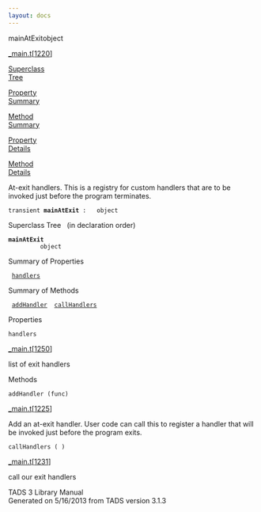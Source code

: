 ```yaml
---
layout: docs
---
```

<span class="title">mainAtExit</span><span class="type">object</span>

[\_main.t](../file/_main.t.html)\[[1220](../source/_main.t.html#1220)\]

[Superclass  
Tree](#_SuperClassTree_)

[Property  
Summary](#_PropSummary_)

[Method  
Summary](#_MethodSummary_)

[Property  
Details](#_Properties_)

[Method  
Details](#_Methods_)

<div class="fdesc">

At-exit handlers. This is a registry for custom handlers that are to be
invoked just before the program terminates.

`transient `**`mainAtExit`**` :   object`

</div>

<span id="_SuperClassTree_"></span>

<div class="mjhd">

<span class="hdln">Superclass Tree</span>   (in declaration order)

</div>

**`mainAtExit`**  
`         object`  
<span id="_PropSummary_"></span>

<div class="mjhd">

<span class="hdln">Summary of Properties</span>  

</div>

` `[`handlers`](#handlers)`  `

<span id="_MethodSummary_"></span>

<div class="mjhd">

<span class="hdln">Summary of Methods</span>  

</div>

` `[`addHandler`](#addHandler)`  `[`callHandlers`](#callHandlers)`  `

<span id="_Properties_"></span>

<div class="mjhd">

<span class="hdln">Properties</span>  

</div>

<span id="handlers"></span>

`handlers`

[\_main.t](../file/_main.t.html)\[[1250](../source/_main.t.html#1250)\]

<div class="desc">

list of exit handlers

</div>

<span id="_Methods_"></span>

<div class="mjhd">

<span class="hdln">Methods</span>  

</div>

<span id="addHandler"></span>

`addHandler (func)`

[\_main.t](../file/_main.t.html)\[[1225](../source/_main.t.html#1225)\]

<div class="desc">

Add an at-exit handler. User code can call this to register a handler
that will be invoked just before the program exits.

</div>

<span id="callHandlers"></span>

`callHandlers ( )`

[\_main.t](../file/_main.t.html)\[[1231](../source/_main.t.html#1231)\]

<div class="desc">

call our exit handlers

</div>

<div class="ftr">

TADS 3 Library Manual  
Generated on 5/16/2013 from TADS version 3.1.3

</div>
